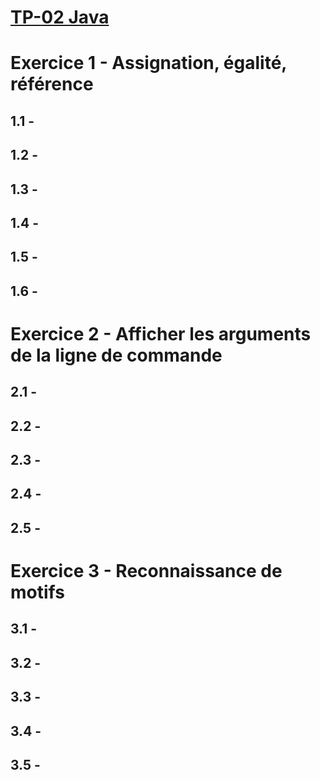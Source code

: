# [TP-02 Java](https://monge.univ-mlv.fr/ens/IR/IR1/2023-2024/Java/td02.php)

# Exercice 1 - Assignation, égalité, référence

## 1.1 - 

## 1.2 - 

## 1.3 - 

## 1.4 - 

## 1.5 - 

## 1.6 - 

# Exercice 2 - Afficher les arguments de la ligne de commande

## 2.1 - 

## 2.2 - 

## 2.3 - 

## 2.4 - 

## 2.5 - 

# Exercice 3 - Reconnaissance de motifs

## 3.1 - 

## 3.2 - 

## 3.3 - 

## 3.4 - 

## 3.5 - 
